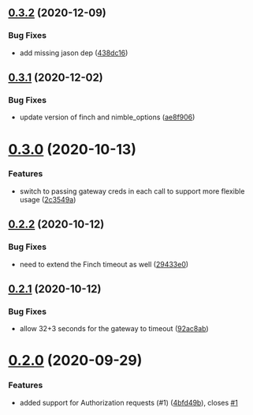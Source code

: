 ## [0.3.2](https://github.com/forest/card-connect-client/compare/v0.3.1...v0.3.2) (2020-12-09)


### Bug Fixes

* add missing jason dep ([438dc16](https://github.com/forest/card-connect-client/commit/438dc1694b00521ac0494a89f19a269013ee43e1))

## [0.3.1](https://github.com/forest/card-connect-client/compare/v0.3.0...v0.3.1) (2020-12-02)


### Bug Fixes

* update version of finch and nimble_options ([ae8f906](https://github.com/forest/card-connect-client/commit/ae8f906ab7afe44904ae79349bcb55b0c5ce06eb))

# [0.3.0](https://github.com/forest/card-connect-client/compare/v0.2.2...v0.3.0) (2020-10-13)


### Features

* switch to passing gateway creds in each call to support more flexible usage ([2c3549a](https://github.com/forest/card-connect-client/commit/2c3549ac4f403889639fdef37bc77f2cea2f014d))

## [0.2.2](https://github.com/forest/card-connect-client/compare/v0.2.1...v0.2.2) (2020-10-12)


### Bug Fixes

* need to extend the Finch timeout as well ([29433e0](https://github.com/forest/card-connect-client/commit/29433e0860eaf2360f2749668113af189dc5ddde))

## [0.2.1](https://github.com/forest/card-connect-client/compare/v0.2.0...v0.2.1) (2020-10-12)


### Bug Fixes

* allow 32+3 seconds for the gateway to timeout ([92ac8ab](https://github.com/forest/card-connect-client/commit/92ac8ab1e2c9768f671f425d2af805b81ae6109d))

# [0.2.0](https://github.com/forest/card-connect-client/compare/v0.1.0...v0.2.0) (2020-09-29)


### Features

* added support for Authorization requests (#1) ([4bfd49b](https://github.com/forest/card-connect-client/commit/4bfd49b732b95176475213dde1b9188a51f3627d)), closes [#1](https://github.com/forest/card-connect-client/issues/1)
